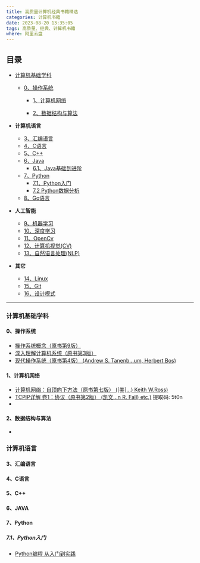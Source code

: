 ```yaml
---
title: 高质量计算机经典书籍精选
categories: 计算机书籍
date: 2023-08-20 13:35:05
tags: 高质量、经典、计算机书籍
where: 阿里云盘
---
```


## 目录

- [计算机基础学科](#计算机基础学科)

  - [0、操作系统](#0、操作系统)


    - [1、计算机网络](#1、计算机网络)


    - [2、数据结构与算法](#2、数据结构与算法)


- **计算机语言**
  - [3、汇编语言](#3、汇编语言)
  - [4、C语言](#4、C语言)
  - [5、C++](#5、C++)
  - [6、Java](#6、Java)
    - [6.1、Java基础到进阶](#6.1、Java基础到进阶)
  - [7、Python](#7、Python )  
    - [7.1、Python入门](#7.1、Python入门)
    - [7.2 Python数据分析](#7.2、Python数据分析)
  - [8、Go语言](#8、Go语言)
- **人工智能**
  - [9、机器学习](#9、机器学习)
  - [10、深度学习](#10、深度学习)
  - [11、OpenCv](#11、OpenCv)
  - [12、计算机视觉(CV)](#12、计算机视觉(CV))
  - [13、自然语言处理(NLP)](#13、计算机视觉(CV))
- **其它**

  - [14、Linux](#14、Linux)
  - [15、Git](#15、Git)
  - [16、设计模式](#16、设计模式)

---------------------------------------------------------------------------------------------------------------

### <span id="计算机基础学科">计算机基础学科</span>

#### <span id="0、操作系统">0、操作系统</span>

- [操作系统概念（原书第9版）](https://www.aliyundrive.com/s/G3LDy1of16C)
- [深入理解计算机系统（原书第3版）](https://www.aliyundrive.com/s/eU35W7dwmxw)
- [现代操作系统（原书第4版） (Andrew S. Tanenb...um, Herbert Bos)](https://www.aliyundrive.com/s/peofpSRYM2X)
  


#### <span id="1、计算机网络">1、计算机网络</span>

- [计算机网络：自顶向下方法（原书第七版） ([美]...)  Keith W.Ross)](https://www.aliyundrive.com/s/nTBy21hm8A9)
- [TCPIP详解 卷1：协议（原书第2版） (凯文...n R. Fall) etc.)](https://www.aliyundrive.com/s/fxt1bSRZJJ2) 提取码: 5t0n
- 


#### <span id="2、数据结构与算法">2、数据结构与算法</span>

- 



### <span id="计算机语言">计算机语言</span>


#### <span id="3、汇编语言">3、汇编语言</span>

#### <span id="4、C语言">4、C语言</span>

#### <span id="5、C++">5、C++</span>

#### <span id="6、JAVA">6、JAVA</span>

#### <span id="7、Python">7、Python</span>

##### <span id="7.1、Python入门">7.1、Python入门</span>
- [Python编程  从入门到实践](https://www.aliyundrive.com/s/vKx9Ln8tPh9)
  



